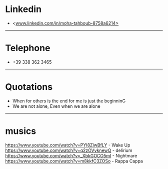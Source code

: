 # Linkedin

- <www.linkedin.com/in/moha-tahboub-8758a6214>

-------------

# Telephone

- +39 338 362 3465

-------------

# Quotations

- When for others is the end for me is just the beginninG
- We are not alone, Even when we are alone

-------------

# musics

https://www.youtube.com/watch?v=PYI8ZiwBfLY - Wake Up <br>
https://www.youtube.com/watch?v=q2zOVyknewQ - delirium <br>
https://www.youtube.com/watch?v=_XbkGOCO5mI - Nightmare <br>
https://www.youtube.com/watch?v=m8kkfC3ZOSo - Rappa Cappa
